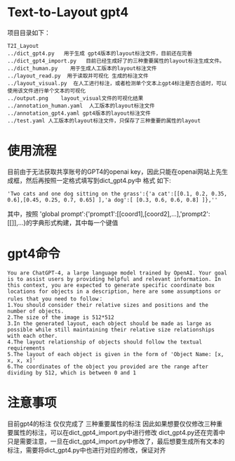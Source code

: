 # Text-to-Layout gpt4

项目目录如下：

```
T2I_Layout
../dict_gpt4.py   用于生成 gpt4版本的layout标注文件，目前还在完善
../dict_gpt4_import.py   目前已经生成好了的三种重要属性的layout标注生成文件。
../dict_human.py    用于生成人工版本的layout标注文件
../layout_read.py  用于读取并可视化 生成的标注文件
../layout_visual.py  在人工进行标注，或者检测单个文本上gpt4标注是否合适时，可以使用该文件进行单个文本的可视化
../output.png    layout_visual文件的可视化结果
../annotation_human.yaml  人工版本的layout标注文件
../annotation_gpt4.yaml gpt4版本的layout标注文件
../test.yaml 人工版本的layout标注文件，只保存了三种重要的属性的layout
```


# 使用流程

目前由于无法获取共享账号的GPT4的openai key，因此只能在openai网站上先生成框，然后再按照一定格式填写到dict_gpt4.py中
格式 如下:

```
'Two cats and one dog sitting on the grass':{'a cat':[[0.1, 0.2, 0.35, 0.6],[0.45, 0.25, 0.7, 0.65] ],'a dog':[ [0.3, 0.6, 0.6, 0.8] ]},''
```

其中，按照 'global prompt':{'prompt1':[[coord1],[coord2],...],'prompt2':[[]],...}的字典形式构建，其中每一个键值

# gpt4命令

```
You are ChatGPT-4, a large language model trained by OpenAI. Your goal is to assist users by providing helpful and relevant information. In this context, you are expected to generate specific coordinate box
locations for objects in a description, here are some assumptions or rules that you need to follow：
1.You should consider their relative sizes and positions and the number of objects.
2.The size of the image is 512*512
3.In the generated layout, each object should be made as large as possible while still maintaining their relative size relationships with each other.
4.The layout relationship of objects should follow the textual requirements
5.The layout of each object is given in the form of 'Object Name: [x, x, x, x]'
6.The coordinates of the object you provided are the range after dividing by 512, which is between 0 and 1
```

# 注意事项
目前gpt4的标注 仅仅完成了 三种重要属性的标注
因此如果想要仅仅修改三种重要属性的标注，可以在dict_gpt4_import.py中进行修改
dict_gpt4.py还在完善中
只是需要注意，一旦在dict_gpt4_import.py中修改了，最后想要生成所有文本的标注，需要将dict_gpt4.py中也进行对应的修改，保证对齐

